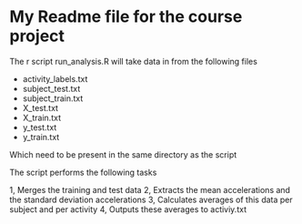 # My Readme file for the course project

The r script run_analysis.R will take data in from the following files

* activity_labels.txt
* subject_test.txt
* subject_train.txt
* X_test.txt
* X_train.txt
* y_test.txt
* y_train.txt

Which need to be present in the same directory as the script

The script performs the following tasks

1, Merges the training and test data
2, Extracts the mean accelerations and the standard deviation accelerations
3, Calculates averages of this data per subject and per activity
4, Outputs these averages to activiy.txt



